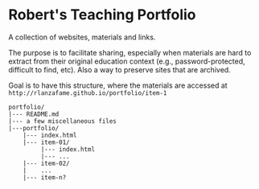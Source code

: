 # Robert's Teaching Portfolio

A collection of websites, materials and links.

The purpose is to facilitate sharing, especially when materials are hard to extract from their original education context (e.g., password-protected, difficult to find, etc). Also a way to preserve sites that are archived.

Goal is to have this structure, where the materials are accessed at `http://rlanzafame.github.io/portfolio/item-1`

```
portfolio/
|--- README.md
|--- a few miscellaneous files
|---portfolio/
    |--- index.html
    |--- item-01/
         |--- index.html
         |--- ...
    |--- item-02/
    |    ...
    |--- item-n?
```